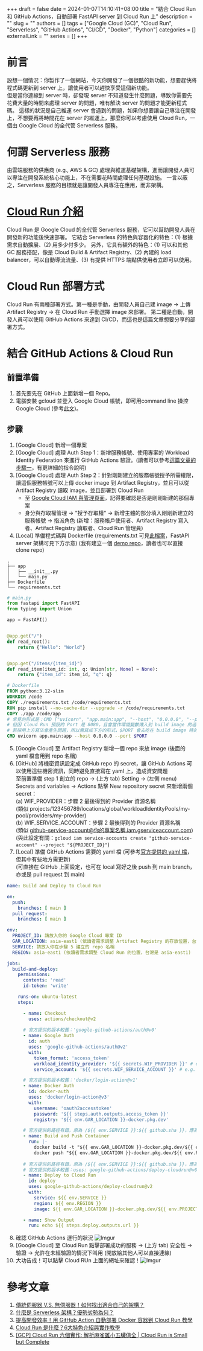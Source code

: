 +++ 
draft = false
date = 2024-01-07T14:10:41+08:00
title = "結合 Cloud Run 和 GitHub Actions，自動部署 FastAPI server 到 Cloud Run 上"
description = ""
slug = ""
authors = []
tags = ["Google Cloud (GC)", "Cloud Run", "Serverless", "GitHub Actions", "CI/CD", "Docker", "Python"]
categories = []
externalLink = ""
series = []
+++

# 前言
設想一個情況：你製作了一個網站，今天你開發了一個很酷的新功能，想要趕快將程式碼更新到 server 上，讓使用者可以趕快享受這個新功能。  
但是當你連線到 server 時，卻發現 server 不知道發生什麼問題，導致你需要先花費大量的時間來處理 server 的問題，唯有解決 server 的問題才能更新程式碼。
這樣的狀況是自己維運 server 會遇到的問題，如果你想要讓自己專注在開發上，不想要再將時間花在 server 的維運上，那麼你可以考慮使用 Cloud Run，一個由 Google Cloud 的全代管 Serverless 服務。

# 何謂 Serverless 服務
由雲端服務的供應商 (e.g., AWS & GC) 處理與維運基礎架構，進而讓開發人員可以專注在開發系統核心功能上，不在需要花時間處理任何基礎設施。
一言以蔽之，Serverless 服務的目標就是讓開發人員專注在應用，而非架構。

# [Cloud Run 介紹](https://cloud.google.com/run?hl=en)
Cloud Run 是 Google Cloud 的全代管 Serverless 服務，它可以幫助開發人員在開發新的功能後快速部署。
它結合 Serverless 的特色與容器化的特色：(1) 根據需求自動擴展、(2) 用多少付多少。
另外，它具有額外的特色：(1) 可以和其他 GC 服務搭配，像是 Cloud Build & Artifact Registry、(2) 內建的 load balancer，可以自動導流流量、(3) 有提供 HTTPS 端點供使用者立即可以使用。

# Cloud Run 部署方式
Cloud Run 有兩種部署方式。第一種是手動，由開發人員自己建 image → 上傳 Artifact Registry → 在 Cloud Run 手動選擇 image 來部署。
第二種是自動，開發人員可以使用 GitHub Actions 來達到 CI/CD，而這也是這篇文章想要分享的部署方式。

# 結合 GitHub Actions & Cloud Run
## 前置準備
1. 首先要先在 GitHub 上面新增一個 Repo。
2. 電腦安裝 gcloud 並登入 Google Cloud 帳號，即可用command line 操控 Google Cloud (參考[此文](https://pythonviz.com/google-cloud/macos-install-google-cloud-sdk/))。

## 步驟
1. [Google Cloud] 新增一個專案
2. [Google Cloud] 處理 Auth Step 1：新增服務帳號、使用專案的 Workload Identity Federation 來進行 GitHub Actions 驗證。(讀者可以參考[這篇文章的步驟一](https://jcshawn.com/cloud-run-with-github-action/)，有更詳細的指令說明)
3. [Google Cloud] 處理 Auth Step 2：針對剛剛建立的服務帳號授予所需權限，讓這個服務帳號可以上傳 docker image 到 Artifact Registry，並且可以從 Artifact Registry 讀取 image，並且部署到 Cloud Run
   - 至 [Google Cloud IAM 與管理頁面](https://console.cloud.google.com/iam-admin/iam?authuser=0&hl=zh-TW&project=cloudrun-ghactions)，記得要確認是否是剛剛新建的那個專案
   - 身分與存取權管理 -> "授予存取權" -> 新增主體的部分填入剛剛新建立的服務帳號 -> 指派角色 (新增：服務帳戶使用者、Artifact Registry 寫入者、Artifact Registry 讀取者、Cloud Run 管理員)
4. [Local] 準備程式碼與 Dockerfile (requirements.txt 可見[此檔案](https://github.com/CuteChuanChuan/__blog__CloudRun.GHActions/blob/main/requirements.txt)，FastAPI server 架構可見下方示意)
   (我有建立一個 [demo repo](https://github.com/CuteChuanChuan/__blog__CloudRun.GHActions)，讀者也可以直接 clone repo)

```shell
.
├── app
│   ├── __init__.py
│   └── main.py
├── Dockerfile
└── requirements.txt
```

```python
# main.py
from fastapi import FastAPI
from typing import Union

app = FastAPI()


@app.get("/")
def read_root():
    return {"Hello": "World"}


@app.get("/items/{item_id}")
def read_item(item_id: int, q: Union[str, None] = None):
    return {"item_id": item_id, "q": q}
```

```dockerfile
# Dockerfile
FROM python:3.12-slim
WORKDIR /code
COPY ./requirements.txt /code/requirements.txt
RUN pip install --no-cache-dir --upgrade -r /code/requirements.txt
COPY ./app /code/app
# 常見的形式是：CMD ["uvicorn", "app.main:app", "--host", "0.0.0.0", "--port", "80"]
# 但因 Cloud Run 預設的 Port 是 8080，且會當作環境變數傳入到 build image 的過程中
# 若採用上方寫法會產生問題，所以需寫成下方的形式，$PORT 會去吃在 build image 時的環境變數 Port 
CMD uvicorn app.main:app --host 0.0.0.0 --port $PORT
```
5. [Google Cloud] 至 Artifact Registry 新增一個 repo 來放 image (後面的 yaml 檔會用到 repo 名稱)
6. [GitHub] 將機密資訊設定成 GitHub repo 的 secret，讓 GitHub Actions 可以使用這些機密資訊，同時避免直接寫在 yaml 上，造成資安問題  
   至前置準備 step 1 創立的 repo -> (上方 tab) Setting -> (左側 menu) Secrets and variables → Actions
   點擊 New repository secret 來新增兩個 secret：  
   (a) WIF_PROVIDER：步驟 2 最後得到的 Provider 資源名稱  
       (類似 projects/123456789/locations/global/workloadIdentityPools/my-pool/providers/my-provider)  
   (b) WIF_SERVICE_ACCOUNT：步驟 2 最後得到的 Provider 資源名稱  
       (類似 github-service-account@你的專案名稱.iam.gserviceaccount.com)  
       (與此設定有關：```gcloud iam service-accounts create "github-service-account" --project "${PROJECT_ID}"```)
7. [Local] 準備 GitHub Actions 需要的 yaml 檔 (可參考[官方提供的 yaml 檔](https://github.com/google-github-actions/example-workflows/blob/main/workflows/deploy-cloudrun/cloudrun-docker.yml)，但其中有些地方需更新)  
   (可直接在 GitHub 上面設定，也可在 local 寫好之後 push 到 main branch，亦或是 pull request 到 main)
```yaml
name: Build and Deploy to Cloud Run

on:
  push:
    branches: [ main ]
  pull_request:
    branches: [ main ]

env:
  PROJECT_ID: 請放入你的 Google Cloud 專案 ID
  GAR_LOCATION: asia-east1 (依讀者需求調整 Artifact Registry 的存放位置，台灣是 asia-east1)
  SERVICE: 請放入你在步驟 5 建立的 repo 名稱
  REGION: asia-east1 (依讀者需求調整 Cloud Run 的位置，台灣是 asia-east1)

jobs:
  build-and-deploy:
    permissions:
      contents: 'read'
      id-token: 'write'

    runs-on: ubuntu-latest
    steps:

      - name: Checkout
        uses: actions/checkout@v2
        
      # 官方提供的版本較舊：'google-github-actions/auth@v0'
      - name: Google Auth
        id: auth
        uses: 'google-github-actions/auth@v2'
        with:
          token_format: 'access_token'
          workload_identity_provider: '${{ secrets.WIF_PROVIDER }}' # e.g. - projects/123456789/locations/global/workloadIdentityPools/my-pool/providers/my-provider
          service_account: '${{ secrets.WIF_SERVICE_ACCOUNT }}' # e.g. - my-service-account@my-project.iam.gserviceaccount.com

      # 官方提供的版本較舊：'docker/login-action@v1'
      - name: Docker Auth
        id: docker-auth
        uses: 'docker/login-action@v3'
        with:
          username: 'oauth2accesstoken'
          password: '${{ steps.auth.outputs.access_token }}'
          registry: '${{ env.GAR_LOCATION }}-docker.pkg.dev'

      # 官方提供的路徑有錯，原為 /${{ env.SERVICE }}:${{ github.sha }}，應為 /${{ env.SERVICE }}/${{ env.SERVICE }}:${{ github.sha }}
      - name: Build and Push Container
        run: |-
          docker build -t "${{ env.GAR_LOCATION }}-docker.pkg.dev/${{ env.PROJECT_ID }}/${{ env.SERVICE }}/${{ env.SERVICE }}:${{ github.sha }}" ./
          docker push "${{ env.GAR_LOCATION }}-docker.pkg.dev/${{ env.PROJECT_ID }}/${{ env.SERVICE }}/${{ env.SERVICE }}:${{ github.sha }}"
      
      # 官方提供的路徑有錯，原為 /${{ env.SERVICE }}:${{ github.sha }}，應為 /${{ env.SERVICE }}/${{ env.SERVICE }}:${{ github.sha }}
      # 官方提供的版本較舊：uses: google-github-actions/deploy-cloudrun@v0
      - name: Deploy to Cloud Run
        id: deploy
        uses: google-github-actions/deploy-cloudrun@v2
        with:
          service: ${{ env.SERVICE }}
          region: ${{ env.REGION }}
          image: ${{ env.GAR_LOCATION }}-docker.pkg.dev/${{ env.PROJECT_ID }}/${{ env.SERVICE }}/${{ env.SERVICE }}:${{ github.sha }}

      - name: Show Output
        run: echo ${{ steps.deploy.outputs.url }}

```
8. 確認 GitHub Actions 運行的狀況 ![Imgur](https://imgur.com/KRPkVn0.png)
9. [Google Cloud] 至 Cloud Run 點擊部署成功的服務 -> (上方 tab) 安全性 -> 驗證 -> 允許在未經驗證的情況下叫用 (開放給其他人可以直接連線)
10. 大功告成！可以點擊 Cloud RUn 上面的網址來確認！![Imgur](https://imgur.com/jfgWABf.png)


# 參考文章
1. [傳統伺服器 V.S. 無伺服器！如何找出適合自己的架構？](https://www.ecloudture.com/the-difference-between-traditional-server-and-serverless/)
2. [什麼是 Serverless 架構？優勢劣勢為何？](https://datadrivenai.wordpress.com/2019/10/08/%E4%BB%80%E9%BA%BC%E6%98%AF-serverless-%E6%9E%B6%E6%A7%8B%EF%BC%9F%E5%84%AA%E5%8B%A2%E5%8A%A3%E5%8B%A2%E7%82%BA%E4%BD%95%EF%BC%9F/)
3. [提高開發效率！用 GitHub Action 自動部署 Docker 容器到 Cloud Run 教學](https://jcshawn.com/cloud-run-with-github-action/)
4. [Cloud Run 是什麼？6大特色介紹與實作教學](https://blog.cloud-ace.tw/application-modernization/serverless/cloud-run-overview-and-tutorial/)
5. [[GCP] Cloud Run 六個實作: 解析麻雀雖小五臟俱全 | Cloud Run is Small but Complete](https://joehuang-pop.github.io/2020/05/01/GCP-Cloud-Run-%E5%85%AD%E5%80%8B%E5%AF%A6%E4%BD%9C-%E8%A7%A3%E6%9E%90%E9%BA%BB%E9%9B%80%E9%9B%96%E5%B0%8F%E4%BA%94%E8%87%9F%E4%BF%B1%E5%85%A8-Cloud-Run-is-Small-but-Complete/)